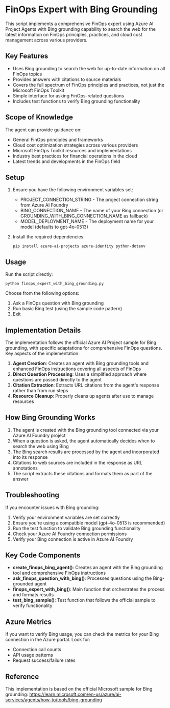 # FinOps Expert with Bing Grounding

This script implements a comprehensive FinOps expert using Azure AI Project Agents with Bing grounding capability to search the web for the latest information on FinOps principles, practices, and cloud cost management across various providers.

## Key Features

- Uses Bing grounding to search the web for up-to-date information on all FinOps topics
- Provides answers with citations to source materials
- Covers the full spectrum of FinOps principles and practices, not just the Microsoft FinOps Toolkit
- Simple interface for asking FinOps-related questions
- Includes test functions to verify Bing grounding functionality

## Scope of Knowledge

The agent can provide guidance on:

- General FinOps principles and frameworks
- Cloud cost optimization strategies across various providers
- Microsoft FinOps Toolkit resources and implementations
- Industry best practices for financial operations in the cloud
- Latest trends and developments in the FinOps field

## Setup

1. Ensure you have the following environment variables set:
   - PROJECT_CONNECTION_STRING - The project connection string from Azure AI Foundry
   - BING_CONNECTION_NAME - The name of your Bing connection (or GROUNDING_WITH_BING_CONNECTION_NAME as fallback)
   - MODEL_DEPLOYMENT_NAME - The deployment name for your model (defaults to gpt-4o-0513)

2. Install the required dependencies:
   ```
   pip install azure-ai-projects azure-identity python-dotenv
   ```

## Usage

Run the script directly:

```
python finops_expert_with_bing_grounding.py
```

Choose from the following options:
1. Ask a FinOps question with Bing grounding
2. Run basic Bing test (using the sample code pattern)
3. Exit

## Implementation Details

The implementation follows the official Azure AI Project sample for Bing grounding, with specific adaptations for comprehensive FinOps questions. Key aspects of the implementation:

1. **Agent Creation**: Creates an agent with Bing grounding tools and enhanced FinOps instructions covering all aspects of FinOps
2. **Direct Question Processing**: Uses a simplified approach where questions are passed directly to the agent
3. **Citation Extraction**: Extracts URL citations from the agent's response rather than from run steps
4. **Resource Cleanup**: Properly cleans up agents after use to manage resources

## How Bing Grounding Works

1. The agent is created with the Bing grounding tool connected via your Azure AI Foundry project
2. When a question is asked, the agent automatically decides when to search the web using Bing
3. The Bing search results are processed by the agent and incorporated into its response
4. Citations to web sources are included in the response as URL annotations
5. The script extracts these citations and formats them as part of the answer

## Troubleshooting

If you encounter issues with Bing grounding:

1. Verify your environment variables are set correctly
2. Ensure you're using a compatible model (gpt-4o-0513 is recommended)
3. Run the test function to validate Bing grounding functionality
4. Check your Azure AI Foundry connection permissions
5. Verify your Bing connection is active in Azure AI Foundry

## Key Code Components

- **create_finops_bing_agent()**: Creates an agent with the Bing grounding tool and comprehensive FinOps instructions
- **ask_finops_question_with_bing()**: Processes questions using the Bing-grounded agent
- **finops_expert_with_bing()**: Main function that orchestrates the process and formats results
- **test_bing_sample()**: Test function that follows the official sample to verify functionality

## Azure Metrics

If you want to verify Bing usage, you can check the metrics for your Bing connection in the Azure portal. Look for:
- Connection call counts
- API usage patterns
- Request success/failure rates

## Reference

This implementation is based on the official Microsoft sample for Bing grounding:
https://learn.microsoft.com/en-us/azure/ai-services/agents/how-to/tools/bing-grounding 